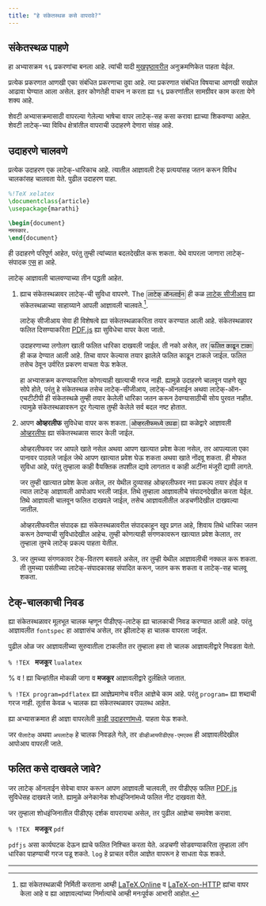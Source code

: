 ```yaml
---
title: "हे संकेतस्थळ कसे वापरावे?"
---
```


## संकेतस्थळ पाहणे

हा अभ्यासक्रम १६ प्रकरणांचा बनला आहे. त्यांची यादी [मुखपृष्ठावरील](/)
अनुक्रमणिकेत पाहता येईल.

प्रत्येक प्रकरणात आणखी एका संबंधित प्रकरणाचा दुवा आहे. त्या प्रकरणात
संबंधित विषयाचा आणखी सखोल आढावा घेण्यात आला असेल. इतर कोणतेही
वाचन न करता ह्या १६ प्रकरणांतील सामग्रीवर काम करता येणे शक्य आहे.

शेवटी अभ्यासक्रमासाठी वापरल्या गेलेल्या भाषेचा वापर लाटेक्-सह कसा करावा ह्याच्या
शिकवण्या आहेत. शेवटी लाटेक्-च्या विविध क्षेत्रांतील वापराची उदाहरणे देणारा संग्रह
आहे.

## उदाहरणे चालवणे

प्रत्येक उदाहरण एक लाटेक्-धारिकाच आहे. त्यातील आज्ञावली टेक् प्रत्ययांसह जतन करून
विविध चालकांसह चालवता येते. पुढील उदाहरण पाहा.

```latex
%!TeX xelatex
\documentclass{article}
\usepackage{marathi}

\begin{document}
नमस्कार.
\end{document}
```

ही उदाहरणे परिपूर्ण आहेत, परंतु तुम्ही त्यांच्यात बदलदेखील करू शकता.
येथे वापरला जाणारा लाटेक्-संपादक [एस](https://ace.c9.io/) हा आहे.

लाटेक् आज्ञावली चालवण्याच्या तीन पद्धती आहेत.

1. ह्याच संकेतस्थळावर लाटेक्-ची सुविधा वापरणे. The <button style="padding:0 1px;font-size:90%">लाटेक् ऑनलाईन</button> ही कळ
   [लाटेक् सीजीआय](https://latexcgi.xyz/) ह्या संकेतस्थळाच्या साहाय्याने आपली आज्ञावली चालवते.[^1].


   लाटेक् सीजीआय सेवा ही विशेषत्वे ह्या संकेतस्थळाकरिता तयार करण्यात आली आहे.
   संकेतस्थळावर फलित दिसण्याकरिता [PDF.js](https://mozilla.github.io/pdf.js/) ह्या
   सुविधेचा वापर केला जातो.

   उदाहरणाच्या लगोलग खाली फलित धारिका दाखवली जाईल. ती नको असेल, तर
   <button style="padding:0 1px;font-size:90%">फलित काढून टाका</button>
   ही कळ देण्यात आली आहे. तिचा वापर केल्यास तयार झालेले फलित काढून टाकले जाईल.
   फलित तसेच ठेवून उर्वरित प्रकरण वाचता येऊ शकेल.

   हा अभ्यासक्रम करण्याकरिता कोणत्याही खात्याची गरज नाही. ह्यामुळे उदाहरणे चालवून पाहणे
   खूप सोपे होते, परंतु हे संकेतस्थळ तसेच लाटेक्-सीजीआय, लाटेक्-ऑनलाईन अथवा
   लाटेक्-ऑन-एचटीटीपी ही संकेतस्थळे तुम्ही तयार केलेली धारिका जतन करून ठेवण्यासाठीची
   सोय पुरवत नाहीत. त्यामुळे संकेतस्थळावरून दूर गेल्यास तुम्ही केलेले सर्व बदल नष्ट होतात.

2. आपण **ओव्हरलीफ** सुविधेचा वापर करू शकता. <button style="padding:0 1px;font-size:90%">ओव्हरलीफमध्ये उघडा</button>
   ह्या कळेद्वारे आज्ञावली [ओव्हरलीफ](https://www.overleaf.com/about) ह्या संकेतस्थळास सादर केली जाईल.

   ओव्हरलीफवर जर आपले खाते नसेल अथवा आपण खात्यात प्रवेश केला नसेल,
   तर आपल्याला एका पानावर पाठवले जाईल जेथे आपण खात्यात प्रवेश घेऊ शकता
   अथवा खाते नोंदवू शकता. ही मोफत सुविधा आहे, परंतु तुम्हाला काही वैयक्तिक तपशील
   द्यावे लागतात व काही अटींना मंजूरी द्यावी लागते.

   जर तुम्ही खात्यात प्रवेश केला असेल, तर येथील दुव्यासह ओव्हरलीफवर नवा प्रकल्प
   तयार होईल व त्यात लाटेक् आज्ञावली आपोआप भरली जाईल. तिथे तुम्हाला आज्ञावलीचे
   संपादनदेखील करता येईल. तिथे आज्ञावली चालवून फलित दाखवले जाईल, तसेच
   आज्ञावलीतील अडचणीदेखील दाखवल्या जातील.
   
   ओव्हरलीफवरील संपादक ह्या संकेतस्थळावरील संपादकाहून खूप प्रगत आहे, शिवाय
   तिथे धारिका जतन करून ठेवण्याची सुविधादेखील आहेच. तुम्ही कोणत्याही संगणकावरून
   खात्यात प्रवेश केलात, तर तुम्हाला तुमचे लाटेक् प्रकल्प पाहता येतील.

3. जर तुमच्या संगणकावर टेक्-वितरण बसवले असेल, तर तुम्ही येथील आज्ञावलीची नक्कल करू
   शकता. ती तुमच्या पसंतीच्या लाटेक्-संपादकासह संपादित करून, जतन करू शकता व
   लाटेक्-सह चालवू शकता.

## टेक्-चालकाची निवड

ह्या संकेतस्थळावर मूलभूत चालक म्हणून पीडीएफ्-लाटेक् ह्या चालकाची निवड करण्यात आली आहे.
परंतु आज्ञावलीत `fontspec` हा आज्ञासंच असेल, तर झीलाटेक् हा चालक वापरला जाईल.

पुढील ओळ जर आज्ञावलीच्या सुरुवातीला टाकलीत तर तुम्हाला हवा तो चालक आज्ञावलीद्वारे निवडता
येतो.

`% !TEX ` **मजकूर** `lualatex`

% व ! ह्या चिन्हांतील मोकळी जागा व **मजकूर** आज्ञावलीद्वारे दुर्लक्षिले जातात.

`% !TEX program=pdflatex` ह्या आज्ञेप्रमाणेच वरील आज्ञेचे काम आहे.
परंतु `program=` ह्या शब्दाची गरज नाही. तूर्तास केवळ ५ चालक ह्या संकेतस्थळावर उपलब्ध आहेत.

ह्या अभ्यासक्रमात ही आज्ञा वापरलेली [काही उदाहरणांमध्ये](more-14). पाहता येऊ शकते.

जर `पीलाटेक्` अथवा `अपलाटेक्` हे चालक निवडले गेले, तर `डीव्हीआयपीडीएफ्-एमएक्स` ही आज्ञावलीदेखील
आपोआप वापरली जाते.

## फलित कसे दाखवले जावे?

जर लाटेक् ऑनलाईन सेवेचा वापर करून आपण आज्ञावली चालवली,
तर पीडीएफ् फलित [PDF.js](https://mozilla.github.io/pdf.js/) सुविधेसह दाखवले जाते.
ह्यामुळे अनेकानेक शोधइंजिनांमध्ये फलित नीट दाखवता येेते.

जर तुम्हाला शोधइंजिनातील पीडीएफ् दर्शक वापरायचा असेल, तर पुढील आज्ञेचा समावेश करावा.

`% !TEX ` **मजकूर** `pdf`

`pdfjs` असा कार्यघटक देऊन ह्याचे फलित निश्चित करता येते. अडचणी सोडवण्याकरिता तुम्हाला
लॉग धारिका पाहण्याची गरज पडू शकते. `log` हे प्राचल वरील आज्ञेत वापरून हे साधता येऊ शकते.

---

[^1]: ह्या संकेतस्थळाची निर्मिती करताना आम्ही
      [LaTeX.Online](https://latexonline.cc/) व
      [LaTeX-on-HTTP](https://github.com/YtoTech/latex-on-http)
      ह्यांचा वापर केला आहे व ह्या आज्ञावल्यांच्या निर्मात्यांचे आम्ही मनःपूर्वक आभारी आहोत.
